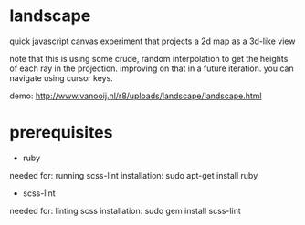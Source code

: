 
# landscape

quick javascript canvas experiment that projects a 2d map as a 3d-like view

note that this is using some crude, random interpolation to get the heights of each ray in the projection. improving on that in a future iteration. you can navigate using cursor keys.

demo: http://www.vanooij.nl/r8/uploads/landscape/landscape.html



# prerequisites

- ruby

needed for: running scss-lint
installation: sudo apt-get install ruby

- scss-lint

needed for: linting scss
installation: sudo gem install scss-lint

